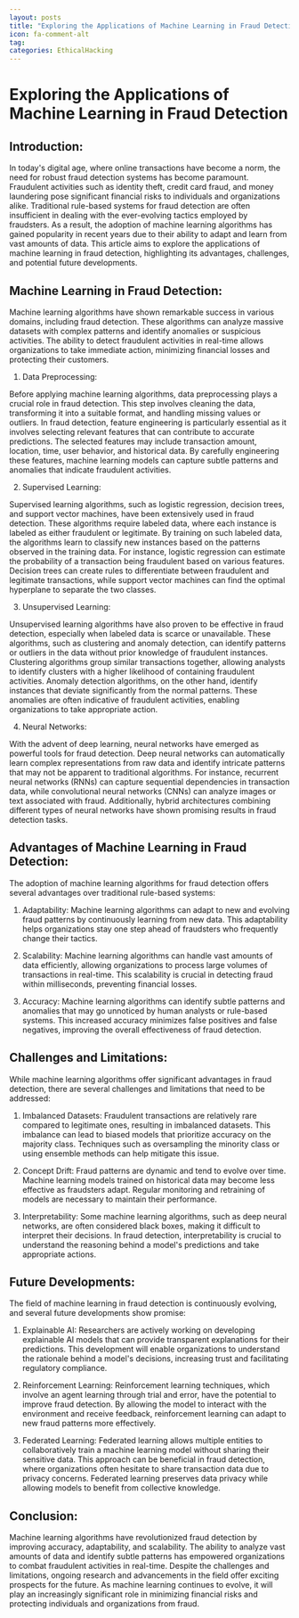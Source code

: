 ```yaml
---
layout: posts
title: "Exploring the Applications of Machine Learning in Fraud Detection"
icon: fa-comment-alt
tag:      
categories: EthicalHacking
---
```



# Exploring the Applications of Machine Learning in Fraud Detection

## Introduction:

In today's digital age, where online transactions have become a norm, the need for robust fraud detection systems has become paramount. Fraudulent activities such as identity theft, credit card fraud, and money laundering pose significant financial risks to individuals and organizations alike. Traditional rule-based systems for fraud detection are often insufficient in dealing with the ever-evolving tactics employed by fraudsters. As a result, the adoption of machine learning algorithms has gained popularity in recent years due to their ability to adapt and learn from vast amounts of data. This article aims to explore the applications of machine learning in fraud detection, highlighting its advantages, challenges, and potential future developments.

## Machine Learning in Fraud Detection:

Machine learning algorithms have shown remarkable success in various domains, including fraud detection. These algorithms can analyze massive datasets with complex patterns and identify anomalies or suspicious activities. The ability to detect fraudulent activities in real-time allows organizations to take immediate action, minimizing financial losses and protecting their customers.

1. Data Preprocessing:

Before applying machine learning algorithms, data preprocessing plays a crucial role in fraud detection. This step involves cleaning the data, transforming it into a suitable format, and handling missing values or outliers. In fraud detection, feature engineering is particularly essential as it involves selecting relevant features that can contribute to accurate predictions. The selected features may include transaction amount, location, time, user behavior, and historical data. By carefully engineering these features, machine learning models can capture subtle patterns and anomalies that indicate fraudulent activities.

2. Supervised Learning:

Supervised learning algorithms, such as logistic regression, decision trees, and support vector machines, have been extensively used in fraud detection. These algorithms require labeled data, where each instance is labeled as either fraudulent or legitimate. By training on such labeled data, the algorithms learn to classify new instances based on the patterns observed in the training data. For instance, logistic regression can estimate the probability of a transaction being fraudulent based on various features. Decision trees can create rules to differentiate between fraudulent and legitimate transactions, while support vector machines can find the optimal hyperplane to separate the two classes.

3. Unsupervised Learning:

Unsupervised learning algorithms have also proven to be effective in fraud detection, especially when labeled data is scarce or unavailable. These algorithms, such as clustering and anomaly detection, can identify patterns or outliers in the data without prior knowledge of fraudulent instances. Clustering algorithms group similar transactions together, allowing analysts to identify clusters with a higher likelihood of containing fraudulent activities. Anomaly detection algorithms, on the other hand, identify instances that deviate significantly from the normal patterns. These anomalies are often indicative of fraudulent activities, enabling organizations to take appropriate action.

4. Neural Networks:

With the advent of deep learning, neural networks have emerged as powerful tools for fraud detection. Deep neural networks can automatically learn complex representations from raw data and identify intricate patterns that may not be apparent to traditional algorithms. For instance, recurrent neural networks (RNNs) can capture sequential dependencies in transaction data, while convolutional neural networks (CNNs) can analyze images or text associated with fraud. Additionally, hybrid architectures combining different types of neural networks have shown promising results in fraud detection tasks.

## Advantages of Machine Learning in Fraud Detection:

The adoption of machine learning algorithms for fraud detection offers several advantages over traditional rule-based systems:

1. Adaptability: Machine learning algorithms can adapt to new and evolving fraud patterns by continuously learning from new data. This adaptability helps organizations stay one step ahead of fraudsters who frequently change their tactics.

2. Scalability: Machine learning algorithms can handle vast amounts of data efficiently, allowing organizations to process large volumes of transactions in real-time. This scalability is crucial in detecting fraud within milliseconds, preventing financial losses.

3. Accuracy: Machine learning algorithms can identify subtle patterns and anomalies that may go unnoticed by human analysts or rule-based systems. This increased accuracy minimizes false positives and false negatives, improving the overall effectiveness of fraud detection.

## Challenges and Limitations:

While machine learning algorithms offer significant advantages in fraud detection, there are several challenges and limitations that need to be addressed:

1. Imbalanced Datasets: Fraudulent transactions are relatively rare compared to legitimate ones, resulting in imbalanced datasets. This imbalance can lead to biased models that prioritize accuracy on the majority class. Techniques such as oversampling the minority class or using ensemble methods can help mitigate this issue.

2. Concept Drift: Fraud patterns are dynamic and tend to evolve over time. Machine learning models trained on historical data may become less effective as fraudsters adapt. Regular monitoring and retraining of models are necessary to maintain their performance.

3. Interpretability: Some machine learning algorithms, such as deep neural networks, are often considered black boxes, making it difficult to interpret their decisions. In fraud detection, interpretability is crucial to understand the reasoning behind a model's predictions and take appropriate actions.

## Future Developments:

The field of machine learning in fraud detection is continuously evolving, and several future developments show promise:

1. Explainable AI: Researchers are actively working on developing explainable AI models that can provide transparent explanations for their predictions. This development will enable organizations to understand the rationale behind a model's decisions, increasing trust and facilitating regulatory compliance.

2. Reinforcement Learning: Reinforcement learning techniques, which involve an agent learning through trial and error, have the potential to improve fraud detection. By allowing the model to interact with the environment and receive feedback, reinforcement learning can adapt to new fraud patterns more effectively.

3. Federated Learning: Federated learning allows multiple entities to collaboratively train a machine learning model without sharing their sensitive data. This approach can be beneficial in fraud detection, where organizations often hesitate to share transaction data due to privacy concerns. Federated learning preserves data privacy while allowing models to benefit from collective knowledge.

## Conclusion:

Machine learning algorithms have revolutionized fraud detection by improving accuracy, adaptability, and scalability. The ability to analyze vast amounts of data and identify subtle patterns has empowered organizations to combat fraudulent activities in real-time. Despite the challenges and limitations, ongoing research and advancements in the field offer exciting prospects for the future. As machine learning continues to evolve, it will play an increasingly significant role in minimizing financial risks and protecting individuals and organizations from fraud.